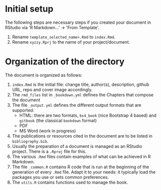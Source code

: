 # Initial setup

The following steps are necessary steps if you created your document in RStudio
via 'R Markdown...' -> 'From Template'.

1. Rename `template_selected_name>.Rmd` to `index.Rmd`.
1. Rename `xyzzy.Rprj` to the name of your project/document.

# Organization of the directory

The document is organized as follows:

1. `index.Rmd` is the initial file: change title, author(s), description, github URL,
   repo and cover image accordingly.
2. The `rmd_files` list in `_bookdown.yml` defines the Chapters that compose the document
3. The file `_output.yml` defines the different output formats that are supported:
   - HTML: there are two formats, `bs4_book` (nice Bootstrap 4 based) and `gitbook`
     (the classical `bookdown` format)
   - PDF
   - MS Word (work in progress)
1. The publications or resources cited in the document are to be listed in `bibliography.bib`.
1. Usually the preparation of a document is managed as an RStudio project.
   There is a `.Rproj` file for this.
1. The various `.Rmd` files contain examples of what can be achieved in R Markdown.
1. The file `_common.R` contains R code that is run at the beginning of the generation of every
   `.Rmd` file. Adapt it to your needs: it typically load the packages you use or sets common
   preferences.
1. The `utils.R` contains functions used to manage the book.
